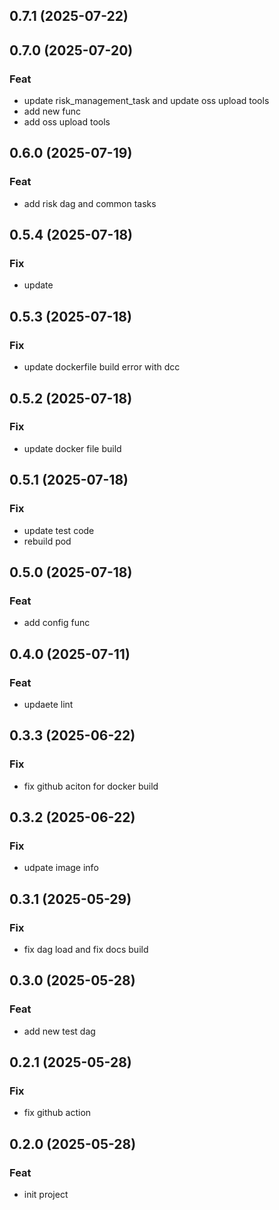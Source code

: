 ## 0.7.1 (2025-07-22)

## 0.7.0 (2025-07-20)

### Feat

- update risk_management_task and update oss upload tools
- add new func
- add oss upload tools

## 0.6.0 (2025-07-19)

### Feat

- add risk dag and common tasks

## 0.5.4 (2025-07-18)

### Fix

- update

## 0.5.3 (2025-07-18)

### Fix

- update dockerfile build error with dcc

## 0.5.2 (2025-07-18)

### Fix

- update docker file build

## 0.5.1 (2025-07-18)

### Fix

- update test code
- rebuild pod

## 0.5.0 (2025-07-18)

### Feat

- add config func

## 0.4.0 (2025-07-11)

### Feat

- updaete lint

## 0.3.3 (2025-06-22)

### Fix

- fix github aciton for docker build

## 0.3.2 (2025-06-22)

### Fix

- udpate image info

## 0.3.1 (2025-05-29)

### Fix

- fix dag load and fix docs build

## 0.3.0 (2025-05-28)

### Feat

- add new test dag

## 0.2.1 (2025-05-28)

### Fix

- fix github action

## 0.2.0 (2025-05-28)

### Feat

- init project
